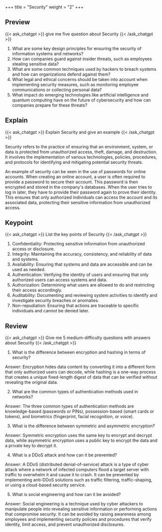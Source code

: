 +++
title = "Security"
weight = "2"
+++
## Preview
{{< ask_chatgpt >}}
give me five question about Security
{{< /ask_chatgpt >}}



1. What are some key design principles for ensuring the security of information systems and networks?
2. How can companies guard against insider threats, such as employees stealing sensitive data?
3. What are some common techniques used by hackers to breach systems and how can organizations defend against them?
4. What legal and ethical concerns should be taken into account when implementing security measures, such as monitoring employee communications or collecting personal data?
5. What impact do emerging technologies like artificial intelligence and quantum computing have on the future of cybersecurity and how can companies prepare for these threats?   

## Explain
{{< ask_chatgpt >}}
Explain Security and give an example
{{< /ask_chatgpt >}}



Security refers to the practice of ensuring that an environment, system, or data is protected from unauthorized access, theft, damage, and destruction. It involves the implementation of various technologies, policies, procedures, and protocols for identifying and mitigating potential security threats.

An example of security can be seen in the use of passwords for online accounts. When creating an online account, a user is often required to provide a password to secure their account. This password is then encrypted and stored in the company's databases. When the user tries to log in later, they have to provide their password again to prove their identity. This ensures that only authorized individuals can access the account and its associated data, protecting their sensitive information from unauthorized access.   

## Keypoint
{{< ask_chatgpt >}}
List the key points of Security
{{< /ask_chatgpt >}}



1. Confidentiality: Protecting sensitive information from unauthorized access or disclosure.
2. Integrity: Maintaining the accuracy, consistency, and reliability of data and systems.
3. Availability: Ensuring that systems and data are accessible and can be used as needed.
4. Authentication: Verifying the identity of users and ensuring that only authorized users can access systems and data.
5. Authorization: Determining what users are allowed to do and restricting their access accordingly.
6. Auditability: Documenting and reviewing system activities to identify and investigate security breaches or anomalies.
7. Non-repudiation: Ensuring that actions are traceable to specific individuals and cannot be denied later.   

## Review
{{< ask_chatgpt >}}
Give me 5 medium-difficulty questions with answers about Security
{{< /ask_chatgpt >}}



1. What is the difference between encryption and hashing in terms of security?

Answer: Encryption hides data content by converting it into a different form that only authorized users can decode, while hashing is a one-way process that creates a unique fixed-length digest of data that can be verified without revealing the original data.

2. What are the common types of authentication methods used in networks?

Answer: The three common types of authentication methods are knowledge-based (passwords or PINs), possession-based (smart cards or tokens), and biometrics (fingerprint, facial recognition, or voice).

3. What is the difference between symmetric and asymmetric encryption?

Answer: Symmetric encryption uses the same key to encrypt and decrypt data, while asymmetric encryption uses a public key to encrypt the data and a private key to decrypt it.

4. What is a DDoS attack and how can it be prevented?

Answer: A DDoS (distributed denial-of-service) attack is a type of cyber attack where a network of infected computers flood a target server with traffic to overwhelm it and cause it to crash. It can be prevented by implementing anti-DDoS solutions such as traffic filtering, traffic-shaping, or using a cloud-based security service.

5. What is social engineering and how can it be avoided?

Answer: Social engineering is a technique used by cyber attackers to manipulate people into revealing sensitive information or performing actions that compromise security. It can be avoided by raising awareness among employees and implementing security policies and procedures that verify identity, limit access, and prevent unauthorized disclosures.   

